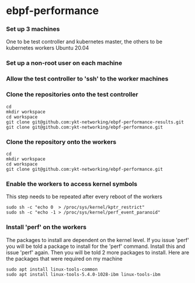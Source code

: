 # ebpf-performance
### Set up 3 machines
 One to be test controller and kubernetes master, the others to be kubernetes workers
 Ubuntu 20.04
### Set up a non-root user on each machine
### Allow the test controller to 'ssh' to the worker machines
### Clone the repositories onto the test controller
```
cd
mkdir workspace
cd workspace
git clone git@github.com:ykt-networking/ebpf-performance-results.git
git clone git@github.com:ykt-networking/ebpf-performance.git
```
### Clone the repository onto the workers
```
cd
mkdir workspace
cd workspace
git clone git@github.com:ykt-networking/ebpf-performance.git
```
### Enable the workers to access kernel symbols
This step needs to be repeated after every reboot of the workers
```
sudo sh -c "echo 0  > /proc/sys/kernel/kptr_restrict"
sudo sh -c "echo -1 > /proc/sys/kernel/perf_event_paranoid"
```
### Install 'perf' on the workers
The packages to install are dependent on the kernel level. If you issue 'perf' you will be told a package to install for the 'perf' command. Install this and issue 'perf' again. Then you will be told 2 more packages to install. Here are the packages that were required on my machine
```
sudo apt install linux-tools-common
sudo apt install linux-tools-5.4.0-1028-ibm linux-tools-ibm
```
